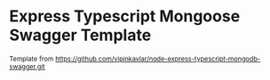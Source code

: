 # Express Typescript Mongoose Swagger Template

<small>Template from <a href="https://github.com/vipinkavlar/node-express-typescript-mongodb-swagger.git">https://github.com/vipinkavlar/node-express-typescript-mongodb-swagger.git</a>
